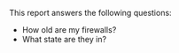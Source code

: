 This report answers the following questions:

- How old are my firewalls?
- What state are they in?
